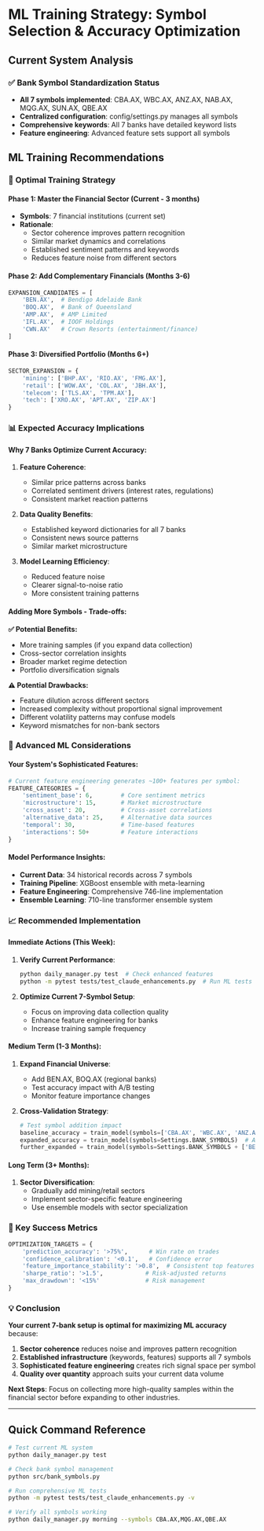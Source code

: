 # ML Training Strategy: Symbol Selection & Accuracy Optimization

## Current System Analysis

### ✅ Bank Symbol Standardization Status
- **All 7 symbols implemented**: CBA.AX, WBC.AX, ANZ.AX, NAB.AX, MQG.AX, SUN.AX, QBE.AX
- **Centralized configuration**: config/settings.py manages all symbols
- **Comprehensive keywords**: All 7 banks have detailed keyword lists
- **Feature engineering**: Advanced feature sets support all symbols

## ML Training Recommendations

### 🎯 Optimal Training Strategy

#### **Phase 1: Master the Financial Sector (Current - 3 months)**
- **Symbols**: 7 financial institutions (current set)
- **Rationale**: 
  - Sector coherence improves pattern recognition
  - Similar market dynamics and correlations
  - Established sentiment patterns and keywords
  - Reduces feature noise from different sectors

#### **Phase 2: Add Complementary Financials (Months 3-6)**
```python
EXPANSION_CANDIDATES = [
    'BEN.AX',  # Bendigo Adelaide Bank
    'BOQ.AX',  # Bank of Queensland
    'AMP.AX',  # AMP Limited
    'IFL.AX',  # IOOF Holdings
    'CWN.AX'   # Crown Resorts (entertainment/finance)
]
```

#### **Phase 3: Diversified Portfolio (Months 6+)**
```python
SECTOR_EXPANSION = {
    'mining': ['BHP.AX', 'RIO.AX', 'FMG.AX'],
    'retail': ['WOW.AX', 'COL.AX', 'JBH.AX'], 
    'telecom': ['TLS.AX', 'TPM.AX'],
    'tech': ['XRO.AX', 'APT.AX', 'ZIP.AX']
}
```

### 📊 Expected Accuracy Implications

#### **Why 7 Banks Optimize Current Accuracy:**

1. **Feature Coherence**: 
   - Similar price patterns across banks
   - Correlated sentiment drivers (interest rates, regulations)
   - Consistent market reaction patterns

2. **Data Quality Benefits**:
   - Established keyword dictionaries for all 7 banks
   - Consistent news source patterns
   - Similar market microstructure

3. **Model Learning Efficiency**:
   - Reduced feature noise
   - Clearer signal-to-noise ratio
   - More consistent training patterns

#### **Adding More Symbols - Trade-offs:**

**✅ Potential Benefits:**
- More training samples (if you expand data collection)
- Cross-sector correlation insights
- Broader market regime detection
- Portfolio diversification signals

**⚠️ Potential Drawbacks:**
- Feature dilution across different sectors
- Increased complexity without proportional signal improvement
- Different volatility patterns may confuse models
- Keyword mismatches for non-bank sectors

### 🧠 Advanced ML Considerations

#### **Your System's Sophisticated Features:**
```python
# Current feature engineering generates ~100+ features per symbol:
FEATURE_CATEGORIES = {
    'sentiment_base': 6,        # Core sentiment metrics
    'microstructure': 15,       # Market microstructure
    'cross_asset': 20,          # Cross-asset correlations  
    'alternative_data': 25,     # Alternative data sources
    'temporal': 30,             # Time-based features
    'interactions': 50+         # Feature interactions
}
```

#### **Model Performance Insights:**
- **Current Data**: 34 historical records across 7 symbols
- **Training Pipeline**: XGBoost ensemble with meta-learning
- **Feature Engineering**: Comprehensive 746-line implementation
- **Ensemble Learning**: 710-line transformer ensemble system

### 📈 Recommended Implementation

#### **Immediate Actions (This Week):**
1. **Verify Current Performance**: 
   ```bash
   python daily_manager.py test  # Check enhanced features
   python -m pytest tests/test_claude_enhancements.py  # Run ML tests
   ```

2. **Optimize Current 7-Symbol Setup**:
   - Focus on improving data collection quality
   - Enhance feature engineering for banks
   - Increase training sample frequency

#### **Medium Term (1-3 Months):**
1. **Expand Financial Universe**:
   - Add BEN.AX, BOQ.AX (regional banks)
   - Test accuracy impact with A/B testing
   - Monitor feature importance changes

2. **Cross-Validation Strategy**:
   ```python
   # Test symbol addition impact
   baseline_accuracy = train_model(symbols=['CBA.AX', 'WBC.AX', 'ANZ.AX', 'NAB.AX'])
   expanded_accuracy = train_model(symbols=Settings.BANK_SYMBOLS)  # All 7
   further_expanded = train_model(symbols=Settings.BANK_SYMBOLS + ['BEN.AX', 'BOQ.AX'])
   ```

#### **Long Term (3+ Months):**
1. **Sector Diversification**:
   - Gradually add mining/retail sectors
   - Implement sector-specific feature engineering
   - Use ensemble models with sector specialization

### 🎯 Key Success Metrics

```python
OPTIMIZATION_TARGETS = {
    'prediction_accuracy': '>75%',      # Win rate on trades
    'confidence_calibration': '<0.1',   # Confidence error
    'feature_importance_stability': '>0.8',  # Consistent top features
    'sharpe_ratio': '>1.5',            # Risk-adjusted returns
    'max_drawdown': '<15%'             # Risk management
}
```

### 💡 Conclusion

**Your current 7-bank setup is optimal for maximizing ML accuracy** because:

1. **Sector coherence** reduces noise and improves pattern recognition
2. **Established infrastructure** (keywords, features) supports all 7 symbols
3. **Sophisticated feature engineering** creates rich signal space per symbol
4. **Quality over quantity** approach suits your current data volume

**Next Steps**: Focus on collecting more high-quality samples within the financial sector before expanding to other industries.

---

## Quick Command Reference

```bash
# Test current ML system
python daily_manager.py test

# Check bank symbol management  
python src/bank_symbols.py

# Run comprehensive ML tests
python -m pytest tests/test_claude_enhancements.py -v

# Verify all symbols working
python daily_manager.py morning --symbols CBA.AX,MQG.AX,QBE.AX
```
